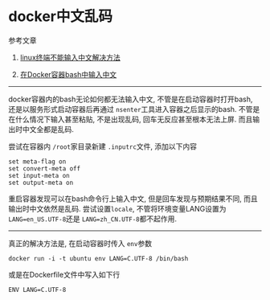 # docker中文乱码

参考文章

1. [linux终端不能输入中文解决方法 ](http://blog.sina.com.cn/s/blog_5c4dd3330100cpmm.html)

2. [在Docker容器bash中输入中文](http://blog.shiqichan.com/Input-Chinese-character-in-docker-bash/)

------

docker容器内的bash无论如何都无法输入中文, 不管是在启动容器时打开bash, 还是以服务形式启动容器后再通过 `nsenter`工具进入容器之后显示的bash. 不管是在什么情况下输入甚至粘贴, 不是出现乱码, 回车无反应甚至根本无法上屏. 而且输出时中文全都是乱码.

尝试在容器内 `/root`家目录新建 `.inputrc`文件, 添加以下内容

```shell
set meta-flag on
set convert-meta off
set input-meta on
set output-meta on
```

重启容器发现可以在bash命令行上输入中文, 但是回车发现与预期结果不同, 而且输出时中文依然是乱码. 尝试设置`locale`, 不管将环境变量LANG设置为 `LANG=en_US.UTF-8`还是 `LANG=zh_CN.UTF-8`都不起作用.

------

真正的解决方法是, 在启动容器时传入 `env`参数

```shell
docker run -i -t ubuntu env LANG=C.UTF-8 /bin/bash
```

或是在Dockerfile文件中写入如下行

```shell
ENV LANG=C.UTF-8
```
